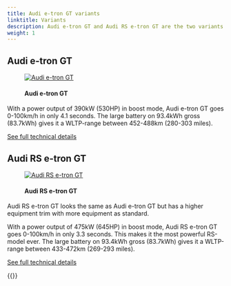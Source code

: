 ```yaml
---
title: Audi e-tron GT variants
linktitle: Variants
description: Audi e-tron GT and Audi RS e-tron GT are the two variants available.
weight: 1
---
```

<!-- markdownlint-disable MD033 -->
## Audi e-tron GT

<figure>
    <a href="https://media.electrichasgoneaudi.net/multimedia/models/e-tron-gt/variants/e-tron-gt.jpg">
        <img src="https://media.electrichasgoneaudi.net/multimedia/models/e-tron-gt/variants/e-tron-gts.jpg"
        class="img-fluid" alt="Audi e-tron GT" title="Audi e-tron GT">
    </a>
    <figcaption><h4>Audi e-tron GT</h4></figcaption>
</figure>

With a power output of 390kW (530HP) in boost mode, Audi e-tron GT goes 0-100km/h in only 4.1 seconds. The large battery on 93.4kWh gross (83.7kWh) gives it a WLTP-range between 452-488km (280-303 miles).

[See full technical details](/models/e-tron-gt/specifications/#audi-e-tron-gt)

## Audi RS e-tron GT

<figure>
    <a href="https://media.electrichasgoneaudi.net/multimedia/models/e-tron-gt/variants/rs-e-tron-gt.jpg">
        <img src="https://media.electrichasgoneaudi.net/multimedia/models/e-tron-gt/variants/rs-e-tron-gts.jpg"
        class="img-fluid" alt="Audi RS e-tron GT" title="Audi RS e-tron GT">
    </a>
    <figcaption><h4>Audi RS e-tron GT</h4></figcaption>
</figure>

Audi RS e-tron GT looks the same as Audi e-tron GT but has a higher equipment trim with more equipment as standard.

With a power output of 475kW (645HP) in boost mode, Audi RS e-tron GT goes 0-100km/h in only 3.3 seconds. This makes it the most powerful RS-model ever. The large battery on 93.4kWh gross (83.7kWh) gives it a WLTP-range between 433-472km (269-293 miles).

[See full technical details](/models/e-tron-gt/specifications/#audi-rs-e-tron-gt)

{{<children description="true" />}}
